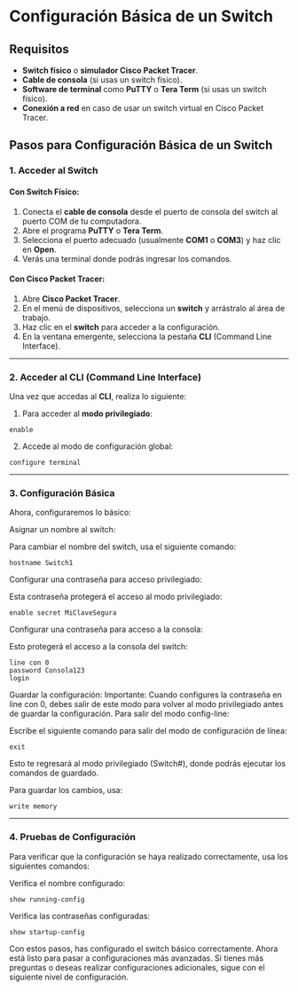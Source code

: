 # Configuración Básica de un Switch

## Requisitos

- **Switch físico** o **simulador Cisco Packet Tracer**.
- **Cable de consola** (si usas un switch físico).
- **Software de terminal** como **PuTTY** o **Tera Term** (si usas un switch físico).
- **Conexión a red** en caso de usar un switch virtual en Cisco Packet Tracer.

## Pasos para Configuración Básica de un Switch

### 1. **Acceder al Switch**

#### **Con Switch Físico:**
1. Conecta el **cable de consola** desde el puerto de consola del switch al puerto COM de tu computadora.
2. Abre el programa **PuTTY** o **Tera Term**.
3. Selecciona el puerto adecuado (usualmente **COM1** o **COM3**) y haz clic en **Open**.
4. Verás una terminal donde podrás ingresar los comandos.

#### **Con Cisco Packet Tracer:**
1. Abre **Cisco Packet Tracer**.
2. En el menú de dispositivos, selecciona un **switch** y arrástralo al área de trabajo.
3. Haz clic en el **switch** para acceder a la configuración.
4. En la ventana emergente, selecciona la pestaña **CLI** (Command Line Interface).
---
### 2. **Acceder al CLI (Command Line Interface)**

Una vez que accedas al **CLI**, realiza lo siguiente:

1. Para acceder al **modo privilegiado**:
```shell
enable
```

2. Accede al modo de configuración global:
```shell
configure terminal
```
---
### 3. **Configuración Básica**
Ahora, configuraremos lo básico:

Asignar un nombre al switch:

Para cambiar el nombre del switch, usa el siguiente comando:
```shell
hostname Switch1
```
Configurar una contraseña para acceso privilegiado:

Esta contraseña protegerá el acceso al modo privilegiado:
```shell
enable secret MiClaveSegura
```
Configurar una contraseña para acceso a la consola:

Esto protegerá el acceso a la consola del switch:
```shell
line con 0
password Consola123
login
```
Guardar la configuración:
Importante: Cuando configures la contraseña en line con 0, debes salir de este modo para volver al modo privilegiado antes de guardar la configuración. Para salir del modo config-line:

Escribe el siguiente comando para salir del modo de configuración de línea:

```shell
exit
```
Esto te regresará al modo privilegiado (Switch#), donde podrás ejecutar los comandos de guardado.

Para guardar los cambios, usa:
```shell
write memory
```
---
### 4. **Pruebas de Configuración**
Para verificar que la configuración se haya realizado correctamente, usa los siguientes comandos:

Verifica el nombre configurado:
```shell
show running-config
```

Verifica las contraseñas configuradas:
```shell
show startup-config
```

Con estos pasos, has configurado el switch básico correctamente. Ahora está listo para pasar a configuraciones más avanzadas. Si tienes más preguntas o deseas realizar configuraciones adicionales, sigue con el siguiente nivel de configuración.

